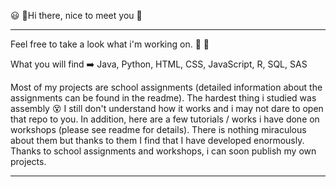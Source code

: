 :smiley: :speech_balloon:Hi there, nice to meet you 👋

___
<!--
**SatuKa/SatuKa** is a ✨ _special_ ✨ repository because its `README.md` (this file) appears on your GitHub profile.

Here are some ideas to get you started:

- 🔭 I’m currently working on ...
- 🌱 I’m currently learning to code 
- 👯 I’m looking to collaborate on ...
- 🤔 I’m looking for help with ...
- 💬 Ask me about household consumption and saving. I could talk for hours about the consumer studies. 
- 📫 How to reach me: ...
- 😄 Pronouns: ...
- ⚡ Fun fact: 
-->

Feel free to take a look what i'm working on. :open_file_folder: :eyes:

What you will find :arrow_right: Java, Python, HTML, CSS, JavaScript, R, SQL, SAS

Most of my projects are school assignments 
(detailed information about the assignments can be found in the readme). The hardest thing i studied was assembly :dizzy_face: 
I still don't understand how it works and i may not dare to open that repo to you.
In addition, here are a few tutorials / works i have done on workshops (please see readme for details). There is nothing miraculous about them 
but thanks to them I find that I have developed enormously. 
Thanks to school assignments and workshops, i can soon publish my own projects. 

___



